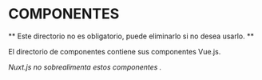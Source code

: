 # COMPONENTES

** Este directorio no es obligatorio, puede eliminarlo si no desea usarlo. **

El directorio de componentes contiene sus componentes Vue.js.

_Nuxt.js no sobrealimenta estos componentes ._